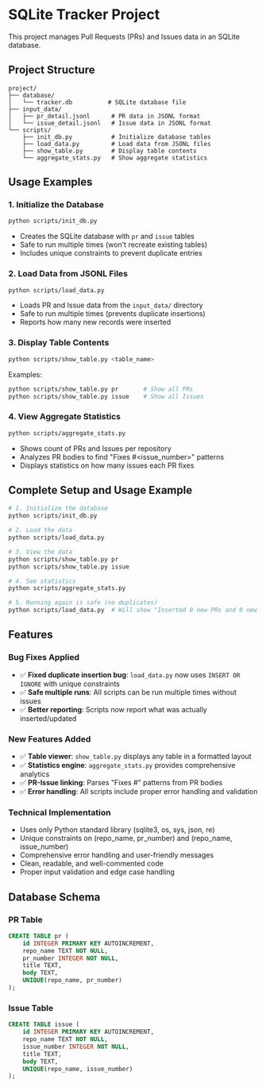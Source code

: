 # SQLite Tracker Project

This project manages Pull Requests (PRs) and Issues data in an SQLite database.

## Project Structure

```
project/
├── database/
│   └── tracker.db          # SQLite database file
├── input_data/
│   ├── pr_detail.jsonl      # PR data in JSONL format
│   └── issue_detail.jsonl   # Issue data in JSONL format
└── scripts/
    ├── init_db.py           # Initialize database tables
    ├── load_data.py         # Load data from JSONL files
    ├── show_table.py        # Display table contents
    └── aggregate_stats.py   # Show aggregate statistics
```

## Usage Examples

### 1. Initialize the Database
```bash
python scripts/init_db.py
```
- Creates the SQLite database with `pr` and `issue` tables
- Safe to run multiple times (won't recreate existing tables)
- Includes unique constraints to prevent duplicate entries

### 2. Load Data from JSONL Files
```bash
python scripts/load_data.py
```
- Loads PR and Issue data from the `input_data/` directory
- Safe to run multiple times (prevents duplicate insertions)
- Reports how many new records were inserted

### 3. Display Table Contents
```bash
python scripts/show_table.py <table_name>
```

Examples:
```bash
python scripts/show_table.py pr       # Show all PRs
python scripts/show_table.py issue    # Show all Issues
```

### 4. View Aggregate Statistics
```bash
python scripts/aggregate_stats.py
```
- Shows count of PRs and Issues per repository
- Analyzes PR bodies to find "Fixes #<issue_number>" patterns
- Displays statistics on how many issues each PR fixes

## Complete Setup and Usage Example

```bash
# 1. Initialize the database
python scripts/init_db.py

# 2. Load the data
python scripts/load_data.py

# 3. View the data
python scripts/show_table.py pr
python scripts/show_table.py issue

# 4. See statistics
python scripts/aggregate_stats.py

# 5. Running again is safe (no duplicates)
python scripts/load_data.py  # Will show "Inserted 0 new PRs and 0 new issues"
```

## Features

### Bug Fixes Applied
- ✅ **Fixed duplicate insertion bug**: `load_data.py` now uses `INSERT OR IGNORE` with unique constraints
- ✅ **Safe multiple runs**: All scripts can be run multiple times without issues
- ✅ **Better reporting**: Scripts now report what was actually inserted/updated

### New Features Added
- ✅ **Table viewer**: `show_table.py` displays any table in a formatted layout
- ✅ **Statistics engine**: `aggregate_stats.py` provides comprehensive analytics
- ✅ **PR-Issue linking**: Parses "Fixes #<number>" patterns from PR bodies
- ✅ **Error handling**: All scripts include proper error handling and validation

### Technical Implementation
- Uses only Python standard library (sqlite3, os, sys, json, re)
- Unique constraints on (repo_name, pr_number) and (repo_name, issue_number)
- Comprehensive error handling and user-friendly messages
- Clean, readable, and well-commented code
- Proper input validation and edge case handling

## Database Schema

### PR Table
```sql
CREATE TABLE pr (
    id INTEGER PRIMARY KEY AUTOINCREMENT,
    repo_name TEXT NOT NULL,
    pr_number INTEGER NOT NULL,
    title TEXT,
    body TEXT,
    UNIQUE(repo_name, pr_number)
);
```

### Issue Table
```sql
CREATE TABLE issue (
    id INTEGER PRIMARY KEY AUTOINCREMENT,
    repo_name TEXT NOT NULL,
    issue_number INTEGER NOT NULL,
    title TEXT,
    body TEXT,
    UNIQUE(repo_name, issue_number)
);
```